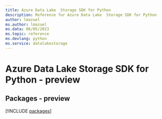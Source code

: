 ```yaml
---
title: Azure Data Lake  Storage SDK for Python
description: Reference for Azure Data Lake  Storage SDK for Python
author: lmazuel
ms.author: lmazuel
ms.data: 06/05/2023
ms.topic: reference
ms.devlang: python
ms.service: datalakestorage
---
```

# Azure Data Lake  Storage SDK for Python - preview
## Packages - preview
[!INCLUDE [packages](data-lake--storage-index.md)]